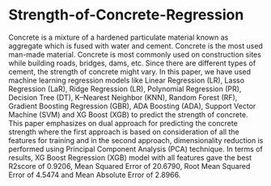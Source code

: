 # Strength-of-Concrete-Regression
Concrete is a mixture of a hardened particulate material known as aggregate which is fused with water and cement. Concrete is the most used man-made material. Concrete is most commonly used on construction sites while building roads, bridges, dams, etc. Since there are different types of cement, the strength of concrete might vary. In this paper, we have used machine learning regression models like Linear Regression (LR), Lasso Regression (LaR), Ridge Regression (LR), Polynomial Regression (PR), Decision Tree (DT), K–Nearest Neighbor (KNN), Random Forest (RF), Gradient Boosting Regression (GBR), ADA Boosting (ADA), Support Vector Machine (SVM) and XG Boost (XGB) to predict the strength of concrete. This paper emphasizes on dual approach for predicting the concrete strength where the first approach is based on consideration of all the features for training and in the second approach, dimensionality reduction is performed using Principal Component Analysis (PCA) technique. In terms of results, XG Boost Regression (XGB) model with all features gave the best R2score of 0.9206, Mean Squared Error of 20.6790, Root Mean Squared Error of 4.5474 and Mean Absolute Error of 2.8966.
